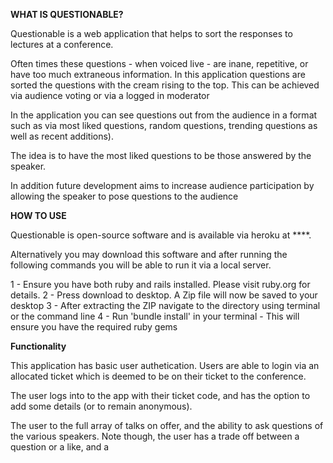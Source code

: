 
**WHAT IS QUESTIONABLE?**

Questionable is a web application that helps to sort the responses to lectures at a conference.

Often times these questions - when voiced live - are inane, repetitive, or have too much extraneous information. In this application questions are sorted the questions with the cream rising to the top. This can be achieved via audience voting or via a logged in moderator

In the application you can see questions out from the audience in a format such as via most liked questions, random questions, trending questions as well as recent additions).

The idea is to have the most liked questions to be those answered by the speaker.

In addition future development aims to increase audience participation by allowing the speaker to pose questions to the audience

**HOW TO USE**

Questionable is open-source software and is available via heroku at ****.

Alternatively you may download this software and after running the following commands you will be able to run it via a local server.

1 - Ensure you have both ruby and rails installed. Please visit ruby.org for details.
2 - Press download to desktop. A Zip file will now be saved to your desktop
3 - After extracting the ZIP navigate to the directory using terminal or the command line
4 - Run 'bundle install' in your terminal - This will ensure you have the required ruby gems

**Functionality**

This application has basic user authetication. Users are able to login via an allocated ticket which is deemed to be on their ticket to the conference.

The user logs into to the app with their ticket code, and has the option to add some details (or to remain anonymous).

The user to the full array of talks on offer, and the ability to ask questions of the various speakers. Note though, the user has a trade off between a question or a like, and a

